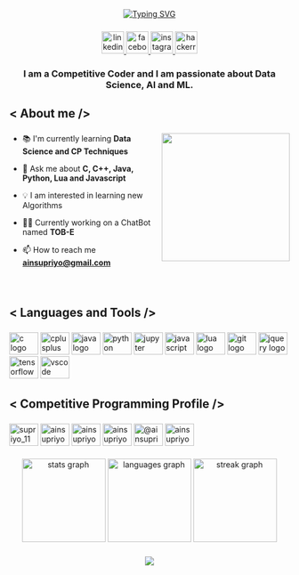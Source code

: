 <div align="center">
<a href="https://git.io/typing-svg"><img src="https://readme-typing-svg.demolab.com?font=Satisfy&size=40&pause=1000&center=true&multiline=true&width=850&height=100&lines=%3C+Hi+%F0%9F%91%8B+I+am+Supriyo+Ain+aka+%22ainsu%22%2F%3E" alt="Typing SVG" /></a>
</div>

###

<div align="center">
  <a href="https://www.linkedin.com/in/ainsupriyo/" target="_blank">
    <img src="https://img.shields.io/static/v1?message=LinkedIn&logo=linkedin&label=&color=0077B5&logoColor=white&labelColor=&style=for-the-badge" height="40" alt="linkedin logo"  />
  </a>
  <a href="https://www.facebook.com/supriyo.ain.7/" target="_blank">
    <img src="https://img.shields.io/static/v1?message=Facebook&logo=facebook&label=&color=1877F2&logoColor=white&labelColor=&style=for-the-badge" height="40" alt="facebook logo"  />
  </a>
  <a href="https://www.instagram.com/ainsupriyo/" target="_blank">
    <img src="https://img.shields.io/static/v1?message=Instagram&logo=instagram&label=&color=E4405F&logoColor=white&labelColor=&style=for-the-badge" height="40" alt="instagram logo"  />
  </a>
  <a href="https://www.hackerrank.com/ainsupriyo" target="_blank">
    <img src="https://img.shields.io/static/v1?message=HackerRank&logo=hackerrank&label=&color=2EC866&logoColor=white&labelColor=&style=for-the-badge" height="40" alt="hackerrank logo"  />
  </a>
</div>

###

<h3 align="center">I am a Competitive Coder and I am passionate about Data Science, AI and ML.</h3>

###

<h2 align="left">< About me /></h2>

###

<img align="right" height="230" src="https://miro.medium.com/v2/resize:fit:1400/1*Urc28sbnORGOW5oyohQ06g.gif"  />

###

- 📚 I'm currently learning **Data Science and CP Techniques**

- 💬 Ask me about **C, C++, Java, Python, Lua and Javascript**

- 💡 I am interested in learning new Algorithms

- 👨‍💻 Currently working on a ChatBot named **TOB-E**

- 📫 How to reach me **ainsupriyo@gmail.com**

###

<br clear="both">

<h2 align="left">< Languages and Tools /></h2>

###

<div align="left">
  <img src="https://cdn.jsdelivr.net/gh/devicons/devicon/icons/c/c-original.svg" height="40" width="52" alt="c logo"  />
  <img src="https://cdn.jsdelivr.net/gh/devicons/devicon/icons/cplusplus/cplusplus-original.svg" height="40" width="52" alt="cplusplus logo"  />
  <img src="https://cdn.jsdelivr.net/gh/devicons/devicon/icons/java/java-original.svg" height="40" width="52" alt="java logo"  />
  <img src="https://cdn.jsdelivr.net/gh/devicons/devicon/icons/python/python-original.svg" height="40" width="52" alt="python logo"  />
  <img src="https://cdn.jsdelivr.net/gh/devicons/devicon/icons/jupyter/jupyter-original.svg" height="40" width="52" alt="jupyter logo"  />
  <img src="https://cdn.jsdelivr.net/gh/devicons/devicon/icons/javascript/javascript-original.svg" height="40" width="52" alt="javascript logo"  />
  <img src="https://cdn.jsdelivr.net/gh/devicons/devicon/icons/lua/lua-original.svg" height="40" width="52" alt="lua logo"  />
  <img src="https://cdn.jsdelivr.net/gh/devicons/devicon/icons/git/git-original.svg" height="40" width="52" alt="git logo"  />
  <img src="https://cdn.jsdelivr.net/gh/devicons/devicon/icons/jquery/jquery-original.svg" height="40" width="52" alt="jquery logo"  />
  <img src="https://cdn.jsdelivr.net/gh/devicons/devicon/icons/tensorflow/tensorflow-original.svg" height="40" width="52" alt="tensorflow logo"  />
  <img src="https://cdn.jsdelivr.net/gh/devicons/devicon/icons/vscode/vscode-original.svg" height="40" width="52" alt="vscode logo"  />
</div>

###

<h2 align="left">< Competitive Programming Profile /></h2>

###

<p align="left">
<a href="https://www.codechef.com/users/supriyo_11" target="blank"><img align="center" src="https://cdn.jsdelivr.net/npm/simple-icons@3.1.0/icons/codechef.svg" alt="supriyo_11" height="40" width="52" /></a>
<a href="https://www.hackerrank.com/ainsupriyo" target="blank"><img align="center" src="https://raw.githubusercontent.com/rahuldkjain/github-profile-readme-generator/master/src/images/icons/Social/hackerrank.svg" alt="ainsupriyo" height="40" width="52" /></a>
<a href="https://codeforces.com/profile/ainsupriyo" target="blank"><img align="center" src="https://raw.githubusercontent.com/rahuldkjain/github-profile-readme-generator/master/src/images/icons/Social/codeforces.svg" alt="ainsupriyo" height="40" width="52" /></a>
<a href="https://www.leetcode.com/ainsupriyo" target="blank"><img align="center" src="https://raw.githubusercontent.com/rahuldkjain/github-profile-readme-generator/master/src/images/icons/Social/leet-code.svg" alt="ainsupriyo" height="40" width="52" /></a>
<a href="https://www.hackerearth.com/@ainsupriyo" target="blank"><img align="center" src="https://raw.githubusercontent.com/rahuldkjain/github-profile-readme-generator/master/src/images/icons/Social/hackerearth.svg" alt="@ainsupriyo" height="40" width="52" /></a>
<a href="https://auth.geeksforgeeks.org/user/ainsupriyo" target="blank"><img align="center" src="https://raw.githubusercontent.com/rahuldkjain/github-profile-readme-generator/master/src/images/icons/Social/geeks-for-geeks.svg" alt="ainsupriyo" height="40" width="52" /></a>
</p>

###

<div align="center">
  <img src="https://github-readme-stats.vercel.app/api?username=rikisupriyo&hide_title=false&hide_rank=false&show_icons=true&include_all_commits=true&count_private=true&disable_animations=false&theme=highcontrast&locale=en&hide_border=true&order=1" height="150" alt="stats graph"  />
  <img src="https://github-readme-stats.vercel.app/api/top-langs?username=rikisupriyo&locale=en&hide_title=false&layout=compact&card_width=320&langs_count=5&theme=highcontrast&hide_border=true&order=2" height="150" alt="languages graph"  />
  <img src="https://streak-stats.demolab.com?user=rikisupriyo&locale=en&mode=weekly&theme=highcontrast&hide_border=true&border_radius=20&order=3" height="150" alt="streak graph"  />
</div>

###

<div align="center">
  <img src="https://profile-counter.glitch.me/rikisupriyo/count.svg?"  />
</div>

